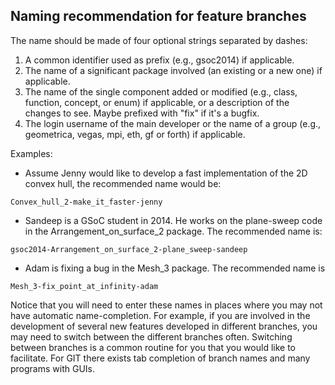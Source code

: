 ## Naming recommendation for feature branches

The name should be made of four optional strings separated by dashes:

1.  A common identifier used as prefix (e.g., gsoc2014) if applicable.
2.  The name of a significant package involved (an existing or a new
    one) if applicable.
3.  The name of the single component added or modified (e.g., class,
    function, concept, or enum) if applicable, or a description of the
    changes to see. Maybe prefixed with "fix" if it's a bugfix.
4.  The login username of the main developer or the name of a group
    (e.g., geometrica, vegas, mpi, eth, gf or forth) if applicable.

Examples:

-   Assume Jenny would like to develop a fast implementation of the 2D
    convex hull, the recommended name would be:

`Convex_hull_2-make_it_faster-jenny`

-   Sandeep is a GSoC student in 2014. He works on the plane-sweep code
    in the Arrangement\_on\_surface\_2 package. The recommended name is:

`gsoc2014-Arrangement_on_surface_2-plane_sweep-sandeep`

-   Adam is fixing a bug in the Mesh\_3 package. The recommended name is

`Mesh_3-fix_point_at_infinity-adam`

Notice that you will need to enter these names in places where you may
not have automatic name-completion. For example, if you are involved in
the development of several new features developed in different branches,
you may need to switch between the different branches often. Switching
between branches is a common routine for you that you would like to
facilitate. For GIT there exists tab completion of branch names and many
programs with GUIs.
